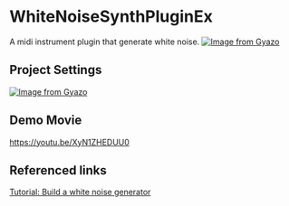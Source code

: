 # WhiteNoiseSynthPluginEx
A midi instrument plugin that generate white noise.
[![Image from Gyazo](https://i.gyazo.com/3ff326de6c2814bf86f5217f7328c510.png)](https://gyazo.com/3ff326de6c2814bf86f5217f7328c510)

## Project Settings
[![Image from Gyazo](https://i.gyazo.com/362866325d408d28353e110e16648887.png)](https://gyazo.com/362866325d408d28353e110e16648887)

## Demo Movie
https://youtu.be/XyN1ZHEDUU0

## Referenced links
[Tutorial: Build a white noise generator](https://docs.juce.com/master/tutorial_simple_synth_noise.html)
